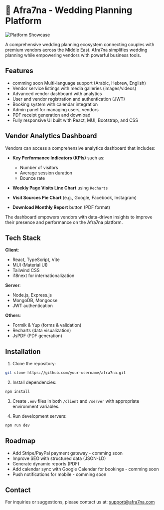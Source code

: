 # 🌺 Afra7na - Wedding Planning Platform

![Platform Showcase](https://via.placeholder.com/1200x600?text=Afra7na+Platform+Showcase)

A comprehensive wedding planning ecosystem connecting couples with premium vendors across the Middle East. Afra7na simplifies wedding planning while empowering vendors with powerful business tools.

## Features

-   comming soon Multi-language support (Arabic, Hebrew, English)
-   Vendor service listings with media galleries (images/videos)
-   Advanced vendor dashboard with analytics
-   User and vendor registration and authentication (JWT)
-   Booking system with calendar integration
-   Admin panel for managing users, vendors
-   PDF receipt generation and download
-   Fully responsive UI built with React, MUI, Bootstrap, and CSS

## Vendor Analytics Dashboard

Vendors can access a comprehensive analytics dashboard that includes:

-   **Key Performance Indicators (KPIs)** such as:

    -   Number of visitors
    -   Average session duration
    -   Bounce rate

-   **Weekly Page Visits Line Chart** using `Recharts`

-   **Visit Sources Pie Chart** (e.g., Google, Facebook, Instagram)

-   **Download Monthly Report** button (PDF format)

The dashboard empowers vendors with data-driven insights to improve their presence and performance on the Afra7na platform.

## Tech Stack

**Client**:

-   React, TypeScript, Vite
-   MUI (Material UI)
-   Tailwind CSS
-   i18next for internationalization

**Server**:

-   Node.js, Express.js
-   MongoDB, Mongoose
-   JWT authentication

**Others**:

-   Formik & Yup (forms & validation)
-   Recharts (data visualization)
-   JsPDF (PDF generation)

## Installation

1. Clone the repository:

```bash
git clone https://github.com/your-username/afra7na.git
```

2. Install dependencies:

```bash
npm install
```

3. Create `.env` files in both `/client` and `/server` with appropriate environment variables.

4. Run development servers:

```bash
npm run dev
```

## Roadmap

-   Add Stripe/PayPal payment gateway - comming soon
-   Improve SEO with structured data (JSON-LD)
-   Generate dynamic reports (PDF)
-   Add calendar sync with Google Calendar for bookings - comming soon
-   Push notifications for mobile - comming soon

## Contact

For inquiries or suggestions, please contact us at: support@afra7na.com
